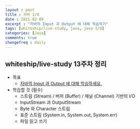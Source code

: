 ```yaml
---
layout : post 
title : 자바 I/O
date : 2021-02-09 
excerpt : "자바의 Input 과 Output 에 대해 학습하기"
tags: [whiteship/live-study, java, java I/O]
categories: [Java]
comments: true 
changefreq : daily
---
```


## whiteship/live-study 13주차 정리
- 목표
    - [자바의 Input 과 Output 에 대해 학습하세요.](https://github.com/whiteship/live-study/issues/13)
- 학습할 것 (필수)
    - 스트림 (Stream) / 버퍼 (Buffer) / 채널 (Channel) 기반의 I/O
    - InputStream 과 OutputStream
    - Byte 와 Character 스트림
    - 표준 스트림 (System.in, System.out, System.err)
    - 파일 읽고 쓰기

<br>

